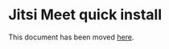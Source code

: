 # Jitsi Meet quick install

This document has been moved [here](https://jitsi.github.io/handbook/docs/devops-guide/devops-guide-quickstart).
